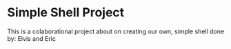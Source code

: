 # Simple Shell Project

This is a colaborational project about on creating our own,
simple shell done by: Elvis and Eric

